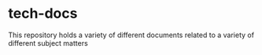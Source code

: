 # tech-docs
This repository holds a variety of different documents related to a variety of different subject matters
